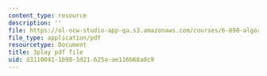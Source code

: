 ```yaml
---
content_type: resource
description: ''
file: https://ol-ocw-studio-app-qa.s3.amazonaws.com/courses/6-890-algorithmic-lower-bounds-fun-with-hardness-proofs-fall-2014/d31100411b981d21625aae116b68a0c9_ziViLYrf1Ak.pdf
file_type: application/pdf
resourcetype: Document
title: 3play pdf file
uid: d3110041-1b98-1d21-625a-ae116b68a0c9
---
```

